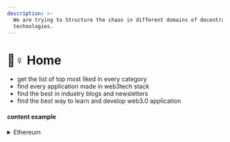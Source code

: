 ```yaml
---
description: >-
  We are trying to Structure the chaos in different domains of decentralized
  technologies.
---
```


# 🦹♀ Home

* get the list of top most liked in every category
* find every application made in web3tech stack
* find the best in industry blogs and newsletters
* find the best way to learn and develop web3.0 application

#### content example

<details>

<summary>Ethereum </summary>

![](https://ethereum.org/static/754d2f72ce2296fb59d9d974aeda16be/1e993/future\_transparent.webp)

Ethereum is the community-run technology powering the cryptocurrency ether (ETH) and thousands of decentralized applications.



</details>
